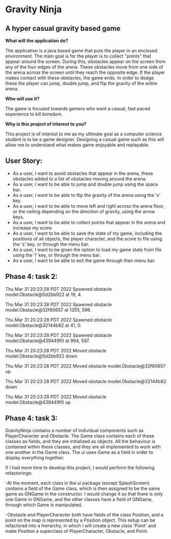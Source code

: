 # Gravity Ninja

## A hyper casual gravity based game

**What will the application do?**

The application is a java based game that puts the player in an enclosed environment. The main goal is for the player 
is to collect "points" that appear around the screen. During this, obstacles appear on the screen from any of the four 
edges of the arena. These obstacles move from one side of the arena across the screen until they reach the 
opposite edge. If the player makes contact with these obstacles, the game ends. In order to dodge these the player 
can jump, double jump, and flip the gravity of the entire arena.

**Who will use it?**

The game is focused towards gamers who want a casual, fast paced experience to kill boredom.

**Why is this project of interest to you?**

This project is of interest to me as my ultimate goal as a computer science student is to be a game designer. Designing
a casual game such as this will allow me to understand what makes game enjoyable and replayable.


## User Story:
- As a user, I want to avoid obstacles that appear in the arena, these obstacles added to a list of obstacles moving 
around the arena.
- As a user, I want to be able to jump and double jump using the space bar.
- As a user, I want to be able to flip the gravity of the arena using the 'x' key.
- As a user, I want to be able to move left and right across the arena floor, or the ceiling depending on the direction 
of gravity, using the arrow keys.
- As a user, I want to be able to collect points that appear in the arena and increase my score.
- As a user, I want to be able to save the state of my game, including the positions of all objects, the player 
character, and the score to file using the 's' key, or through the menu bar.
- As a user, I want to be given the option to load my game state from file using the 'l' key, or through the menu bar.
- As a user, I want to be able to exit the game through then menu bar.

## Phase 4: task 2:

Thu Mar 31 20:23:28 PDT 2022
Spawned obstacle model.Obstacle@5d2bb922 at 19, 4.


Thu Mar 31 20:23:28 PDT 2022
Spawned obstacle model.Obstacle@32f60657 at 1355, 596.


Thu Mar 31 20:23:28 PDT 2022
Spawned obstacle model.Obstacle@32144b82 at 41, 0.


Thu Mar 31 20:23:28 PDT 2022
Spawned obstacle model.Obstacle@439449f0 at 994, 597.


Thu Mar 31 20:23:28 PDT 2022
Moved obstacle model.Obstacle@5d2bb922 down


Thu Mar 31 20:23:28 PDT 2022
Moved obstacle model.Obstacle@32f60657 up


Thu Mar 31 20:23:28 PDT 2022
Moved obstacle model.Obstacle@32144b82 down


Thu Mar 31 20:23:28 PDT 2022
Moved obstacle model.Obstacle@439449f0 up

## Phase 4: task 3:

GravityNinja contains a number of individual components such as PlayerCharacter and Obstacle. The Game class contains 
each of these classes as fields, and they are initialized as objects. All the behaviour is contained within these 
classes, and they are all implemented to work with one another in the Game class. The ui uses Game as a field in order 
to display everything together.

If I had more time to develop this project, I would perform the following refactorings:

-At the moment, each class in the ui package (except SplashScreen) contains a field of the Game class, which is then 
assigned to be the same game as GNGame in the constructor. I would change it so that there is only one Game in GNGame,
and the other classes have a field of GNGame, through which Game is manipulated.

-Obstacle and PlayerCharacter both have fields of the class Position, and a point on the map is represented by a 
Position object. This setup can be refactored into a hierarchy, in which I will create a new class 'Point' and make 
Position a superclass of PlayerCharacter, Obstacle, and Point.
